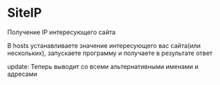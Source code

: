 # SiteIP
Получение IP интересующего сайта

В hosts устанавливаете значение интересующего вас сайта(или нескольких), запускаете программу и получаете в результате ответ

update: Теперь выводит со всеми альтернативными именами и адресами
